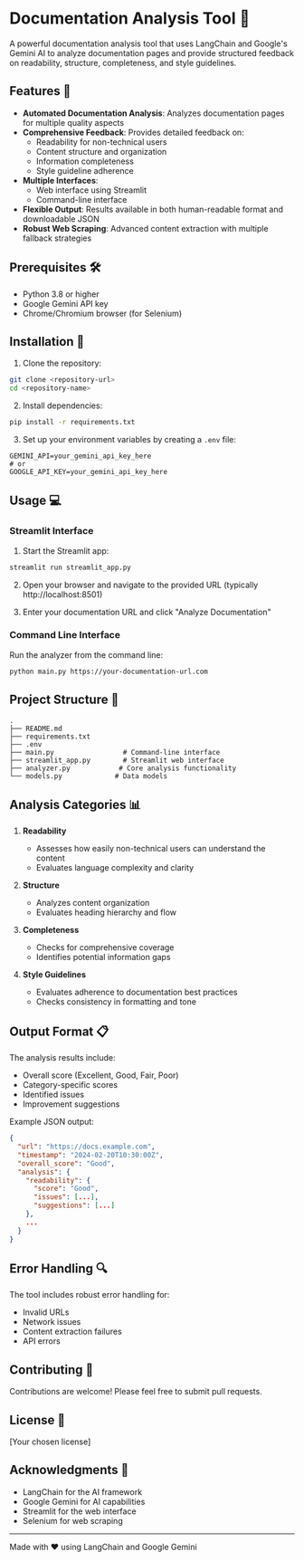 # Documentation Analysis Tool 📝

A powerful documentation analysis tool that uses LangChain and Google's Gemini AI to analyze documentation pages and provide structured feedback on readability, structure, completeness, and style guidelines.

## Features 🌟

- **Automated Documentation Analysis**: Analyzes documentation pages for multiple quality aspects
- **Comprehensive Feedback**: Provides detailed feedback on:
  - Readability for non-technical users
  - Content structure and organization
  - Information completeness
  - Style guideline adherence
- **Multiple Interfaces**: 
  - Web interface using Streamlit
  - Command-line interface
- **Flexible Output**: Results available in both human-readable format and downloadable JSON
- **Robust Web Scraping**: Advanced content extraction with multiple fallback strategies

## Prerequisites 🛠️

- Python 3.8 or higher
- Google Gemini API key
- Chrome/Chromium browser (for Selenium)

## Installation 🔧

1. Clone the repository:
```bash
git clone <repository-url>
cd <repository-name>
```

2. Install dependencies:
```bash
pip install -r requirements.txt
```

3. Set up your environment variables by creating a `.env` file:
```env
GEMINI_API=your_gemini_api_key_here
# or
GOOGLE_API_KEY=your_gemini_api_key_here
```

## Usage 💻

### Streamlit Interface

1. Start the Streamlit app:
```bash
streamlit run streamlit_app.py
```

2. Open your browser and navigate to the provided URL (typically http://localhost:8501)

3. Enter your documentation URL and click "Analyze Documentation"

### Command Line Interface

Run the analyzer from the command line:
```bash
python main.py https://your-documentation-url.com
```

## Project Structure 📁

```
.
├── README.md
├── requirements.txt
├── .env
├── main.py                 # Command-line interface
├── streamlit_app.py        # Streamlit web interface
├── analyzer.py            # Core analysis functionality
└── models.py             # Data models
```

## Analysis Categories 📊

1. **Readability**
   - Assesses how easily non-technical users can understand the content
   - Evaluates language complexity and clarity

2. **Structure**
   - Analyzes content organization
   - Evaluates heading hierarchy and flow

3. **Completeness**
   - Checks for comprehensive coverage
   - Identifies potential information gaps

4. **Style Guidelines**
   - Evaluates adherence to documentation best practices
   - Checks consistency in formatting and tone

## Output Format 📋

The analysis results include:
- Overall score (Excellent, Good, Fair, Poor)
- Category-specific scores
- Identified issues
- Improvement suggestions

Example JSON output:
```json
{
  "url": "https://docs.example.com",
  "timestamp": "2024-02-20T10:30:00Z",
  "overall_score": "Good",
  "analysis": {
    "readability": {
      "score": "Good",
      "issues": [...],
      "suggestions": [...]
    },
    ...
  }
}
```

## Error Handling 🔍

The tool includes robust error handling for:
- Invalid URLs
- Network issues
- Content extraction failures
- API errors

## Contributing 🤝

Contributions are welcome! Please feel free to submit pull requests.

## License 📄

[Your chosen license]

## Acknowledgments 🙏

- LangChain for the AI framework
- Google Gemini for AI capabilities
- Streamlit for the web interface
- Selenium for web scraping

---
Made with ❤️ using LangChain and Google Gemini 